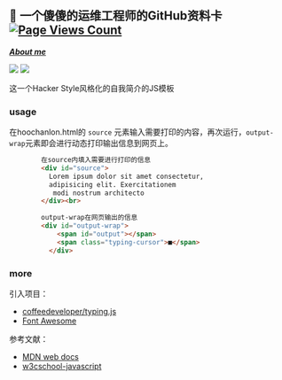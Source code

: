 ## 👋 一个傻傻的运维工程师的GitHub资料卡 [![Page Views Count](https://badges.toozhao.com/badges/01EYZA4ZV2SR5YWGNVWBWM1RM5/blue.svg)](https://badges.toozhao.com/stats/01EYZA4ZV2SR5YWGNVWBWM1RM5 "Get your own page views count badge on badges.toozhao.com")

***[About me](https://hoochanlon.github.io/hoochanlon)***

![](https://github-readme-stats.vercel.app/api?username=hoochanlon&show_icons=true&theme=tokyonight) [![](https://github-readme-stats.vercel.app/api/wakatime?username=hoochanlon)](https://github.com/anuraghazra/github-readme-stats)

这一个Hacker Style风格化的自我简介的JS模板

### usage

在hoochanlon.html的 `source` 元素输入需要打印的内容，再次运行，`output-wrap`元素即会进行动态打印输出信息到网页上。

```html
        在source内填入需要进行打印的信息
        <div id="source">
          Lorem ipsum dolor sit amet consectetur,
          adipisicing elit. Exercitationem
           modi nostrum architecto 
        </div><br>
     
        output-wrap在网页输出的信息
        <div id="output-wrap">
            <span id="output"></span>
            <span class="typing-cursor">■</span>
          </div>
```

<!--
![test.gif](https://i.loli.net/2020/06/15/1WSwQ3MkUixV4jP.gif)
-->

### more

引入项目：

* [coffeedeveloper/typing.js](https://github.com/coffeedeveloper/typing.js)
* [Font Awesome](https://www.thinkcmf.com/font/search/index.html)

参考文献：

* [MDN web docs](https://developer.mozilla.org/en-US/docs/Web/JavaScript)
* [w3cschool-javascript](https://www.w3school.com.cn/js/index.asp)


